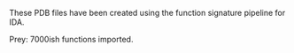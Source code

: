These PDB files have been created using the function signature pipeline for IDA.

Prey:
	7000ish functions imported.